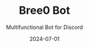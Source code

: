 ---
layout: project
title: Bree0 Bot
subtitle: Multifunctional Bot for Discord
description: The bot is designed to improve the participant's interaction with the client. Clans, Server Banner, Activity and Levels!
type: Discord App
date: 2024-07-01
large_button:
  name: Support Server
  url: https://discord.gg/mDE2WFZ
---